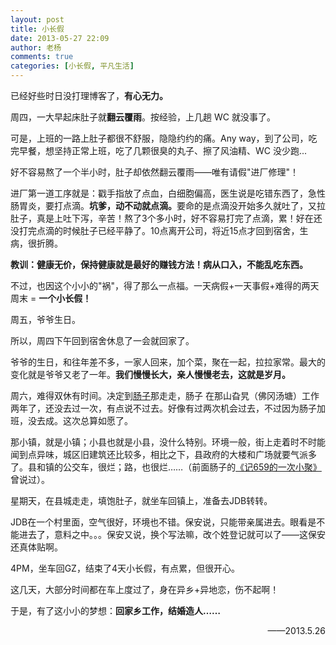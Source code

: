 ```yaml
---
layout: post
title: 小长假
date: 2013-05-27 22:09
author: 老杨
comments: true
categories: [小长假, 平凡生活]
---
```

已经好些时日没打理博客了，<strong>有心无力。</strong>

周四，一大早起床肚子就<strong>翻云覆雨</strong>。按经验，上几趟 WC 就没事了。

<!--more-->

可是，上班的一路上肚子都很不舒服，隐隐约约的痛。Any way，到了公司，吃完早餐，想坚持正常上班，吃了几颗很臭的丸子、擦了风油精、WC 没少跑...

好不容易熬了一个半小时，肚子却依然翻云覆雨——唯有请假"进厂修理"！

进厂第一道工序就是：戳手指放了点血，白细胞偏高，医生说是吃错东西了，急性肠胃炎，要打点滴。<strong>坑爹，动不动就点滴。</strong>要命的是点滴没开始多久就吐了，又拉肚子，真是上吐下泻，辛苦！熬了3个多小时，好不容易打完了点滴，累！好在还没打完点滴的时候肚子已经平静了。10点离开公司，将近15点才回到宿舍，生病，很折腾。

<strong>教训：健康无价，保持健康就是最好的赚钱方法！病从口入，不能乱吃东西。</strong>

不过，也因这个小小的"祸"，得了那么一点福。一天病假+一天事假+难得的两天周末 = <strong>一个小长假！</strong>

周五，爷爷生日。

所以，周四下午回到宿舍休息了一会就回家了。

爷爷的生日，和往年差不多，一家人回来，加个菜，聚在一起，拉拉家常。最大的变化就是爷爷又老了一年。<strong>我们慢慢长大，亲人慢慢老去，这就是岁月。</strong>

周六，难得双休有时间。决定到<a title="嫦子" href="/author/小嫦子" target="_blank">肠子</a>那走走，肠子 在那山旮旯（佛冈汤塘）工作两年了，还没去过一次，有点说不过去。好像有过两次机会过去，不过因为肠子加班，没去成。这次总算如愿了。

那小镇，就是小镇；小县也就是小县，没什么特别。环境一般，街上走着时不时能闻到点异味，城区旧建筑还比较多，相比之下，县政府的大楼和广场就要气派多了。县和镇的公交车，很烂；路，也很烂……（前面肠子的<a title="记659的一次小聚" href="http://cyhour.com/41" target="_blank">《记659的一次小聚》</a>曾说过）。

星期天，在县城走走，填饱肚子，就坐车回镇上，准备去JDB转转。

JDB在一个村里面，空气很好，环境也不错。保安说，只能带亲属进去。眼看是不能进去了，意料之中。。。保安又说，换个写法嘛，改个姓登记就可以了——这保安还真体贴啊。

4PM，坐车回GZ，结束了4天小长假，有点累，但很开心。

这几天，大部分时间都在车上度过了，身在异乡+异地恋，伤不起啊！

于是，有了这小小的梦想：<strong>回家乡工作，结婚造人……</strong>
<p style="text-align: right;">——2013.5.26</p>
